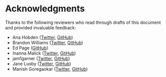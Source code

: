 # Acknowledgments

Thanks to the following reviewers who read through drafts of this document and provided invaluable feedback:

- Ana Hobden ([Twitter](https://twitter.com/a_hoverbear), [GitHub](https://github.com/hoverbear))
- Brandon Williams ([Twitter](https://twitter.com/bmwill_), [GitHub](https://github.com/bmwill))
- Ed Page ([GitHub](https://github.com/epage))
- Inanna Malick ([Twitter](https://twitter.com/inanna_malick/), [GitHub](https://github.com/inanna-malick))
- jam1garner ([Twitter](https://twitter.com/jam1garner), [GitHub](https://github.com/jam1garner))
- Jane Lusby ([Twitter](https://twitter.com/yaahc_), [GitHub](https://github.com/yaahc))
- Manish Goregaokar ([Twitter](https://twitter.com/ManishEarth), [GitHub](https://github.com/Manishearth))
